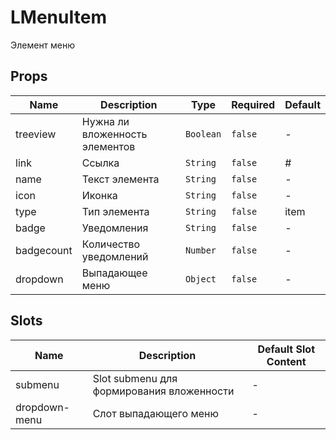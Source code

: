 # LMenuItem

Элемент меню

## Props

<!-- @vuese:LMenuItem:props:start -->
|Name|Description|Type|Required|Default|
|---|---|---|---|---|
|treeview|Нужна ли вложенность элементов|`Boolean`|`false`|-|
|link|Ссылка|`String`|`false`|#|
|name|Текст элемента|`String`|`false`|-|
|icon|Иконка|`String`|`false`|-|
|type|Тип элемента|`String`|`false`|item|
|badge|Уведомления|`String`|`false`|-|
|badgecount|Количество уведомлений|`Number`|`false`|-|
|dropdown|Выпадающее меню|`Object`|`false`|-|

<!-- @vuese:LMenuItem:props:end -->


## Slots

<!-- @vuese:LMenuItem:slots:start -->
|Name|Description|Default Slot Content|
|---|---|---|
|submenu|Slot submenu для формирования вложенности|-|
|dropdown-menu|Слот выпадающего меню|-|

<!-- @vuese:LMenuItem:slots:end -->


